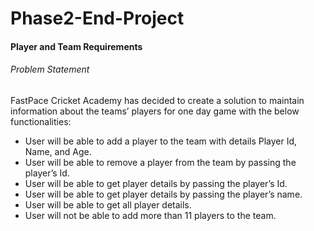 # Phase2-End-Project
#### Player and Team Requirements 
###### Problem Statement
FastPace Cricket Academy has decided to create a solution to maintain information about the teams’ players for one day game with the below functionalities:

* User will be able to add a player to the team with details Player Id, Name, and Age.
* User will be able to remove a player from the team by passing the player’s Id.
* User will be able to get player details by passing the player’s Id.
* User will be able to get player details by passing the player’s name.
* User will be able to get all player details.
* User will not be able to add more than 11 players to the team.
